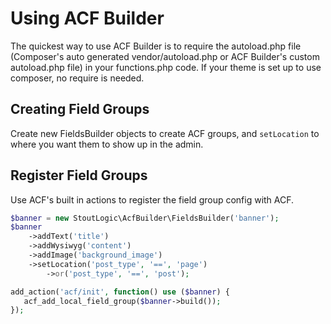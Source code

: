 # Using ACF Builder

The quickest way to use ACF Builder is to require the autoload.php file (Composer's auto generated vendor/autoload.php or ACF Builder's custom autoload.php file) in your functions.php code. If your theme is set up to use composer, no require is needed.

## Creating Field Groups
Create new FieldsBuilder objects to create ACF groups, and `setLocation` to where you want them to show up in the admin.

## Register Field Groups
Use ACF's built in actions to register the field group config with ACF.
```php
$banner = new StoutLogic\AcfBuilder\FieldsBuilder('banner');
$banner
    ->addText('title')
    ->addWysiwyg('content')
    ->addImage('background_image')
    ->setLocation('post_type', '==', 'page')
        ->or('post_type', '==', 'post');

add_action('acf/init', function() use ($banner) {
   acf_add_local_field_group($banner->build());
});
```